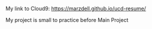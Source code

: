 My link to Cloud9: https://marzdell.github.io/ucd-resume/

My project is small to practice before Main Project
